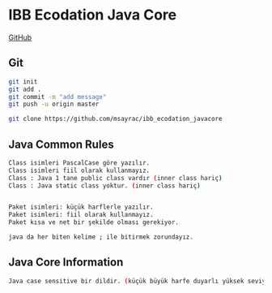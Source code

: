 # IBB Ecodation Java Core

[GitHub](https://github.com/msayrac/ibb_ecodation_javacore.git)

## Git
````sh
git init
git add .
git commit -m "add message"
git push -u origin master

git clone https://github.com/msayrac/ibb_ecodation_javacore
````

## Java Common Rules
````sh
Class isimleri PascalCase göre yazılır.
Class isimleri fiil olarak kullanmayız.
Class : Java 1 tane public class vardır (inner class hariç)
Class : Java static class yoktur. (inner class hariç)


Paket isimleri: küçük harflerle yazılır.
Paket isimleri: fiil olarak kullanmayız.
Paket kısa ve net bir şekilde olması gerekiyor.

java da her biten kelime ; ile bitirmek zorundayız.

````

## Java Core Information
````sh
Java case sensitive bir dildir. (küçük büyük harfe duyarlı yüksek seviyede bir dildir.)




````


